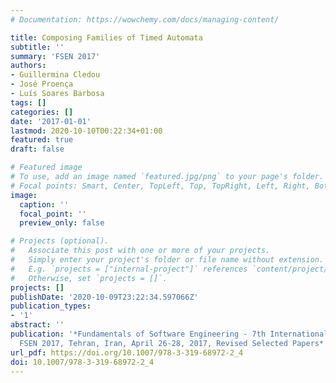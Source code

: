 ```yaml
---
# Documentation: https://wowchemy.com/docs/managing-content/

title: Composing Families of Timed Automata
subtitle: ''
summary: 'FSEN 2017'
authors:
- Guillermina Cledou
- José Proença
- Luís Soares Barbosa
tags: []
categories: []
date: '2017-01-01'
lastmod: 2020-10-10T00:22:34+01:00
featured: true
draft: false

# Featured image
# To use, add an image named `featured.jpg/png` to your page's folder.
# Focal points: Smart, Center, TopLeft, Top, TopRight, Left, Right, BottomLeft, Bottom, BottomRight.
image:
  caption: ''
  focal_point: ''
  preview_only: false

# Projects (optional).
#   Associate this post with one or more of your projects.
#   Simply enter your project's folder or file name without extension.
#   E.g. `projects = ["internal-project"]` references `content/project/deep-learning/index.md`.
#   Otherwise, set `projects = []`.
projects: []
publishDate: '2020-10-09T23:22:34.597066Z'
publication_types:
- '1'
abstract: ''
publication: '*Fundamentals of Software Engineering - 7th International Conference,
  FSEN 2017, Tehran, Iran, April 26-28, 2017, Revised Selected Papers*'
url_pdf: https://doi.org/10.1007/978-3-319-68972-2_4
doi: 10.1007/978-3-319-68972-2_4
---
```


